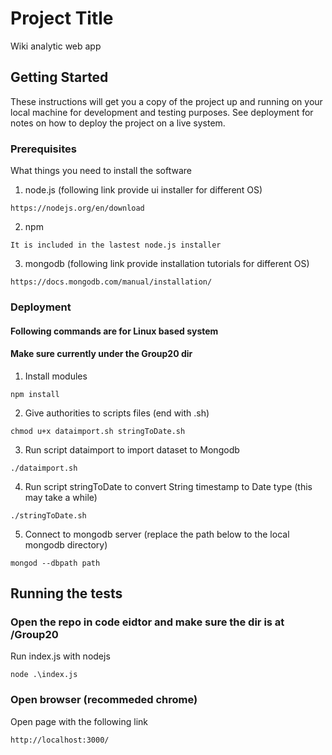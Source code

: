 # Project Title

Wiki analytic web app

## Getting Started

These instructions will get you a copy of the project up and running on your local machine for development and testing purposes. See deployment for notes on how to deploy the project on a live system.

### Prerequisites

What things you need to install the software
1. node.js (following link provide ui installer for different OS)
```
https://nodejs.org/en/download
```
2. npm
```
It is included in the lastest node.js installer
```
3. mongodb (following link provide installation tutorials for different OS)
```
https://docs.mongodb.com/manual/installation/
```
### Deployment
#### Following commands are for Linux based system
#### Make sure currently under the Group20 dir
1. Install modules
```
npm install
```
2. Give authorities to scripts files (end with .sh)
```
chmod u+x dataimport.sh stringToDate.sh
```
3. Run script dataimport to import dataset to Mongodb
```
./dataimport.sh
```
4. Run script stringToDate to convert String timestamp to Date type (this may take a while)
```
./stringToDate.sh
```
5. Connect to mongodb server (replace the path below to the local mongodb directory)
```
mongod --dbpath path
```

## Running the tests

### Open the repo in code eidtor and make sure the dir is at /Group20
Run index.js with nodejs 
```
node .\index.js
```

### Open browser (recommeded chrome)

Open page with the following link

```
http://localhost:3000/
```

